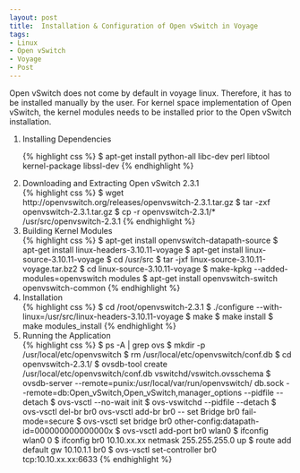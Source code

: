 ```yaml
---
layout: post
title:  Installation & Configuration of Open vSwitch in Voyage
tags:
- Linux
- Open vSwitch
- Voyage
- Post
---
```


<p align="justify">Open vSwitch does not come by default in voyage linux. Therefore, it has to be installed manually by the user. For kernel space implementation of Open vSwitch, the kernel modules needs to be installed prior to the Open vSwitch installation.</p>

<ol>
<li>Installing Dependencies</li>

{% highlight css %}
$ apt-get install python-all libc-dev perl libtool kernel-package libssl-dev
{% endhighlight %}

<li>Downloading and Extracting Open vSwitch 2.3.1</li>
{% highlight css %}
$ wget http://openvswitch.org/releases/openvswitch-2.3.1.tar.gz
$ tar -zxf openvswitch-2.3.1.tar.gz
$ cp -r openvswitch-2.3.1/* /usr/src/openvswitch-2.3.1
{% endhighlight %}

<li>Building Kernel Modules</li>
{% highlight css %}
$ apt-get install openvswitch-datapath-source
$ apt-get install linux-headers-3.10.11-voyage
$ apt-get install linux-source-3.10.11-voyage
$ cd /usr/src
$ tar -jxf linux-source-3.10.11-voyage.tar.bz2
$ cd linux-source-3.10.11-voyage
$ make-kpkg --added-modules=openvswitch modules
$ apt-get install openvswitch-switch openvswitch-common
{% endhighlight %}

<li>Installation</li>
{% highlight css %}
$ cd /root/openvswitch-2.3.1
$ ./configure --with-linux=/usr/src/linux-headers-3.10.11-voyage
$ make
$ make install
$ make modules_install
{% endhighlight %}

<li>Running the Application</li>
{% highlight css %}
$ ps -A | grep ovs
$ mkdir -p /usr/local/etc/openvswitch
$ rm /usr/local/etc/openvswitch/conf.db
$ cd openvswitch-2.3.1/
$ ovsdb-tool create /usr/local/etc/openvswitch/conf.db vswitchd/vswitch.ovsschema
$ ovsdb-server --remote=punix:/usr/local/var/run/openvswitch/ db.sock --remote=db:Open_vSwitch,Open_vSwitch,manager_options --pidfile --detach
$ ovs-vsctl --no-wait init
$ ovs-vswitchd --pidfile --detach
$ ovs-vsctl del-br br0
ovs-vsctl add-br br0 -- set Bridge br0 fail-mode=secure
$ ovs-vsctl set bridge br0 other-config:datapath-id=000000000000000x
$ ovs-vsctl add-port br0 wlan0
$ ifconfig wlan0 0
$ ifconfig br0 10.10.xx.xx netmask 255.255.255.0 up
$ route add default gw 10.10.1.1 br0
$ ovs-vsctl set-controller br0 tcp:10.10.xx.xx:6633
{% endhighlight %}

</ol> 
